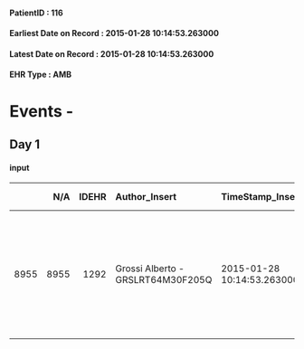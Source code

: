 
#### PatientID : 116
#### Earliest Date on Record : 2015-01-28 10:14:53.263000
#### Latest Date on Record : 2015-01-28 10:14:53.263000
#### EHR Type : AMB

# Events - 

## Day 1

#### input
|      |    N/A |   IDEHR | Author_Insert                     | TimeStamp_Insert           | EHRType   |   PatientID |   IDDigitalSignDocument | persone_vicine   |   Unnamed: 0_x.1 |   IDANAMNESI_SOCIALE | Patient   | FamigliaAltro   | Paziente_T   | FamigliaAltro_T   |   Non_Rilevabile_x.1 | Note_Non_Rilevabile_x.1   | opt_Problemi   | Note_I                                                                                                                | chk_contr_sintomi   | opt_paziente_a   | opt_famiglia_a   | opt_adeguatezza   | opt_paziente_solo   |
|-----:|-------:|--------:|:----------------------------------|:---------------------------|:----------|------------:|------------------------:|:-----------------|-----------------:|---------------------:|:----------|:----------------|:-------------|:------------------|---------------------:|:--------------------------|:---------------|:----------------------------------------------------------------------------------------------------------------------|:--------------------|:-----------------|:-----------------|:------------------|:--------------------|
| 8955 |   8955 |    1292 | Grossi Alberto - GRSLRT64M30F205Q | 2015-01-28 10:14:53.263000 | AMB       |         116 |                    9865 | N/A              |              128 |                   86 | Si#1      | Si#1            | Si#1         | No#0              |                    0 | NR                        | Si#1           | Il padre che assiste la madre con esiti di ictus √® informato solo parzialmente della situazione clinica della figlia | controllo sintomi#0 | Congruenti#1     | Indefinite#2     | No#0              | Si#1                |


